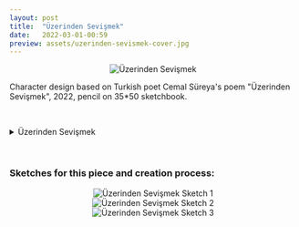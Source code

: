 ```yaml
---
layout: post
title:  "Üzerinden Sevişmek"
date:   2022-03-01-00:59
preview: assets/uzerinden-sevismek-cover.jpg
---
```


<div style="text-align: center"><img src="{{site.baseurl}}/assets/üzerinden-sevişmek.jpeg" alt="Üzerinden Sevişmek" class="center"/></div>

Character design based on Turkish poet Cemal Süreya's poem "Üzerinden Sevişmek", 2022, pencil on 35*50 sketchbook.

&nbsp;

<details><summary>Üzerinden Sevişmek</summary>
<p>

Başkaları da var masada // İleri geri konuşuluyor

&nbsp;

Ötedesin o adamın duldasında

Gözkapaklarına bürünmüş adam

&nbsp;

Eli her an omuzunda

Eğiliyor sigaranı yakıyor

&nbsp;

Teşekkürler sigara dumanı,

Sağolasın o adam!

&nbsp;

Onunla gelmişin buraya

Yüzün yandan ve uzaklarda

&nbsp;

Niçin sevmiyorsun duvar kağıtlarını

Hoş belki de seviyorsun

&nbsp;

Herkes az buçuk sarhoş

Herkes bir şeyler söylüyor

&nbsp;

Ama yalnız ikimizin sözcükleri

Sarmaşdolaş

&nbsp;

Üzerinden sevişmek, kadınım,

Sigaranın, Asya’nın, omuzların,

&nbsp;

Üzerinden aile fotoğraflarının

Eller nasıl duygandır nasıl yalın

&nbsp;

İki ses, iki bakış, gelişir nasıl

Tek bir cümle gibi, sözlere karşın

&nbsp;

Sivri topuklar nasıl ortasına

Gömülmüştür belleksiz halıların.

&nbsp;

Cemal Süreya

</p>
</details> 

&nbsp;

### Sketches for this piece and creation process: ###

<div style="text-align: center"><img src="{{site.baseurl}}/assets/uzsev-4.jpeg" alt="Üzerinden Sevişmek Sketch 1" class="center"/></div>

<div style="text-align: center"><img src="{{site.baseurl}}/assets/uzsev-1.jpeg" alt="Üzerinden Sevişmek Sketch 2" class="center"/></div>

<div style="text-align: center"><img src="{{site.baseurl}}/assets/uzsev-2.jpeg" alt="Üzerinden Sevişmek Sketch 3" class="center"/></div>

&nbsp;
